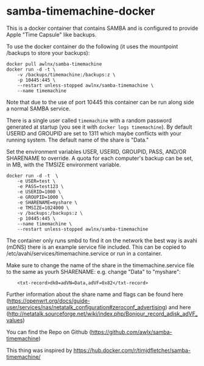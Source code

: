 # samba-timemachine-docker

This is a docker container that contains SAMBA and is configured to provide Apple "Time Capsule" like backups.

To use the docker container do the following (it uses the mountpoint /backups to store your backups):

```
docker pull awlnx/samba-timemachine
docker run -d -t \
    -v /backups/timemachine:/backups:z \
    -p 10445:445 \
    --restart unless-stopped awlnx/samba-timemachine \
    --name timemachine
```

Note that due to the use of port 10445 this container can be run along side a normal SAMBA service.

There is a single user called `timemachine` with a random password generated at startup (you see it with `docker logs timemachine`). By default USERID and GROUPID are set to 1311 which maybe conflicts with your running system. The default name of the share is "Data."

Set the environment variables USER, USERID, GROUPID, PASS,  AND/OR SHARENAME to override. A quota for each computer's backup can be set, in MB, with the TMSIZE environment variable.

```
docker run -d -t  \
    -e USER=test \
    -e PASS=test123 \
    -e USERID=1000 \
    -e GROUPID=1000 \
    -e SHARENAME=myshare \
    -e TMSIZE=1024000 \
    -v /backups:/backups:z \
    -p 10445:445 \
    --name timemachine \
    --restart unless-stopped awlnx/samba-timemachine
```

The container only runs smbd to find it on the network the best way is avahi (mDNS) there is an example service file included. This can be copied to /etc/avahi/services/timemachine.service or run in a container.

Make sure to change the name of the share in the timemachine.service file to the same as yourh SHARENAME:
e.g. change "Data" to "myshare":

```
	<txt-record>dk0=adVN=Data,adVF=0x82</txt-record>
```

Further information about the share name and flags can be found here (https://openwrt.org/docs/guide-user/services/nas/netatalk_configuration#zeroconf_advertising) and here (http://netatalk.sourceforge.net/wiki/index.php/Bonjour_record_adisk_adVF_values)

You can find the Repo on Github (https://github.com/awlx/samba-timemachine)

This thing was inspired by https://hub.docker.com/r/timjdfletcher/samba-timemachine/
